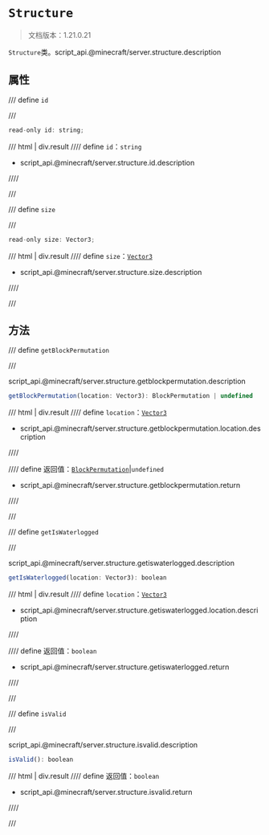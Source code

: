 # `Structure`

> 文档版本：1.21.0.21

`Structure`类。script_api.@minecraft/server.structure.description

## 属性

/// define
`id`


///

```js
read-only id: string;
```

/// html | div.result
//// define
`id`：`string`

- script_api.@minecraft/server.structure.id.description


////

///


/// define
`size`


///

```js
read-only size: Vector3;
```

/// html | div.result
//// define
`size`：[`Vector3`](./vector3.md)

- script_api.@minecraft/server.structure.size.description


////

///


## 方法

/// define
`getBlockPermutation`


///

script_api.@minecraft/server.structure.getblockpermutation.description

```js
getBlockPermutation(location: Vector3): BlockPermutation | undefined
```

/// html | div.result
//// define
`location`：[`Vector3`](./vector3.md)

- script_api.@minecraft/server.structure.getblockpermutation.location.description


////

//// define
返回值：[`BlockPermutation`](./blockpermutation.md)|`undefined`

- script_api.@minecraft/server.structure.getblockpermutation.return


////

///


/// define
`getIsWaterlogged`


///

script_api.@minecraft/server.structure.getiswaterlogged.description

```js
getIsWaterlogged(location: Vector3): boolean
```

/// html | div.result
//// define
`location`：[`Vector3`](./vector3.md)

- script_api.@minecraft/server.structure.getiswaterlogged.location.description


////

//// define
返回值：`boolean`

- script_api.@minecraft/server.structure.getiswaterlogged.return


////

///


/// define
`isValid`


///

script_api.@minecraft/server.structure.isvalid.description

```js
isValid(): boolean
```

/// html | div.result
//// define
返回值：`boolean`

- script_api.@minecraft/server.structure.isvalid.return


////

///

